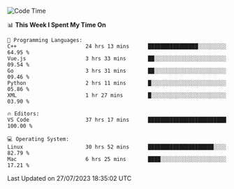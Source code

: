 
<!--START_SECTION:waka-->
![Code Time](http://img.shields.io/badge/Code%20Time-921%20hrs%2031%20mins-blue)

📊 **This Week I Spent My Time On** 

```text
💬 Programming Languages: 
C++                      24 hrs 13 mins      ████████████████░░░░░░░░░   64.95 % 
Vue.js                   3 hrs 33 mins       ██░░░░░░░░░░░░░░░░░░░░░░░   09.54 % 
Go                       3 hrs 31 mins       ██░░░░░░░░░░░░░░░░░░░░░░░   09.46 % 
Python                   2 hrs 11 mins       █░░░░░░░░░░░░░░░░░░░░░░░░   05.86 % 
XML                      1 hr 27 mins        █░░░░░░░░░░░░░░░░░░░░░░░░   03.90 % 

🔥 Editors: 
VS Code                  37 hrs 17 mins      █████████████████████████   100.00 % 

💻 Operating System: 
Linux                    30 hrs 52 mins      █████████████████████░░░░   82.79 % 
Mac                      6 hrs 25 mins       ████░░░░░░░░░░░░░░░░░░░░░   17.21 % 
```


 Last Updated on 27/07/2023 18:35:02 UTC
<!--END_SECTION:waka-->

